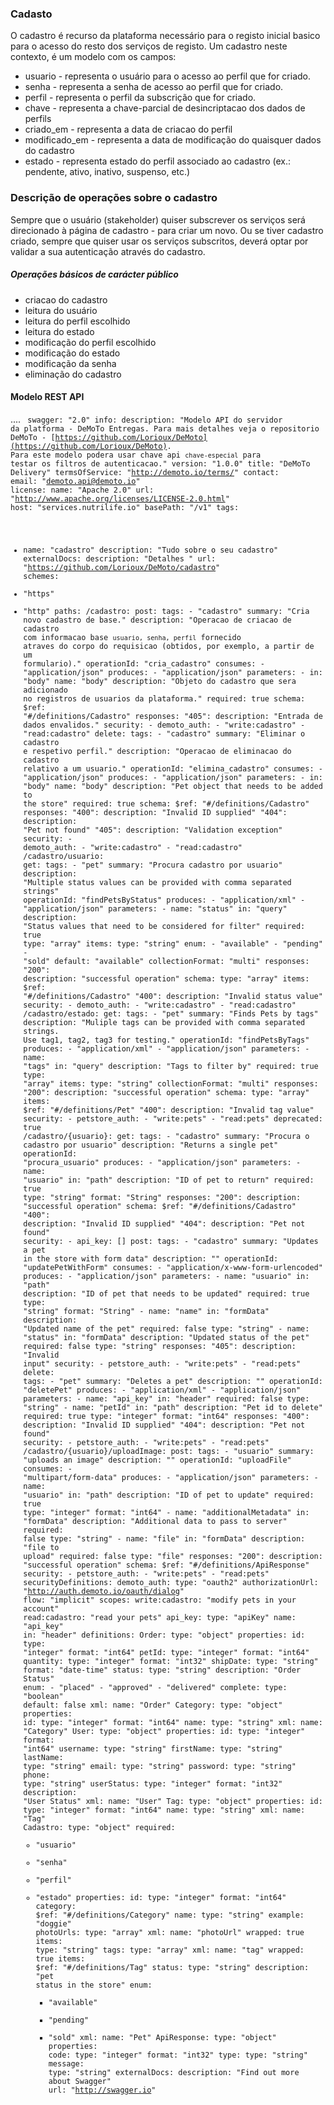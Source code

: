 ### Cadasto

O cadastro é recurso da plataforma necessário para o registo inicial basico para o acesso do resto dos serviços de registo. Um cadastro neste contexto, é um modelo com os campos:
<ul>
  <li> usuario - representa o usuário para o acesso ao perfil que for criado.</li>
  <li> senha - representa a senha de acesso ao perfil que for criado.</li>
  <li> perfil - representa o perfil da subscrição que for criado.</li>
  <li> chave - representa a chave-parcial de desincriptacao dos dados de perfils </li>
  <li> criado_em - representa a data de criacao do perfil</li>
  <li> modificado_em - representa a data de modificação do quaisquer dados do cadastro</li>
  <li> estado - representa estado do perfil associado ao cadastro (ex.: pendente, ativo, inativo, suspenso, etc.)</li>
</ul>

### Descrição de operações sobre o cadastro

Sempre que o usuário (stakeholder) quiser subscrever os serviços será direcionado à página de cadastro - para criar um novo. Ou se tiver cadastro criado, sempre que quiser usar os serviços 
subscritos, deverá optar por validar a sua autenticação através do cadastro.

##### Operações básicos de carácter público
<ul>
  <li>criacao do cadastro</li>
  <li>leitura do usuário </li>
  <li>leitura do perfil escolhido </li>
  <li>leitura do estado</li>
  <li>modificação do perfil escolhido</li>
  <li>modificação do estado</li>
  <li>modificação da senha</li>
  <li>eliminação do cadastro</li>
</ul>

#### Modelo REST API
....
<code>
swagger: "2.0"
info:
  description: "Modelo API do servidor da platforma - DeMoTo Entregas.  Para mais detalhes veja o repositorio DeMoTo - [https://github.com/Lorioux/DeMoto](https://github.com/Lorioux/DeMoto). Para este modelo podera usar chave api `chave-especial` para testar os filtros de autenticacao."
  version: "1.0.0"
  title: "DeMoTo Delivery"
  termsOfService: "http://demoto.io/terms/"
  contact:
    email: "demoto.api@demoto.io"
  license:
    name: "Apache 2.0"
    url: "http://www.apache.org/licenses/LICENSE-2.0.html"
host: "services.nutrilife.io"
basePath: "/v1"
tags:
- name: "cadastro"
  description: "Tudo sobre o seu cadastro"
  externalDocs:
    description: "Detalhes "
    url: "https://github.com/Lorioux/DeMoto/cadastro"
schemes:
- "https"
- "http"
paths:
  /cadastro:
    post:
      tags:
      - "cadastro"
      summary: "Cria novo cadastro de base."
      description: "Operacao de criacao de cadastro com informacao base `usuario, senha, perfil` fornecido atraves do corpo do requisicao (obtidos, por exemplo, a partir de um formulario)."
      operationId: "cria_cadastro"
      consumes:
      - "application/json"
      produces:
      - "application/json"
      parameters:
      - in: "body"
        name: "body"
        description: "Objeto do cadastro que sera adicionado no registros de usuarios da plataforma."
        required: true
        schema:
          $ref: "#/definitions/Cadastro"
      responses:
        "405":
          description: "Entrada de dados envalidos."
      security:
      - demoto_auth:
        - "write:cadastro"
        - "read:cadastro"
    delete:
      tags:
      - "cadastro"
      summary: "Eliminar o cadastro e respetivo perfil."
      description: "Operacao de eliminacao do cadastro relativo a um usuario."
      operationId: "elimina_cadastro"
      consumes:
      - "application/json"
      produces:
      - "application/json"
      parameters:
      - in: "body"
        name: "body"
        description: "Pet object that needs to be added to the store"
        required: true
        schema:
          $ref: "#/definitions/Cadastro"
      responses:
        "400":
          description: "Invalid ID supplied"
        "404":
          description: "Pet not found"
        "405":
          description: "Validation exception"
      security:
      - demoto_auth:
        - "write:cadastro"
        - "read:cadastro"
  /cadastro/usuario:
    get:
      tags:
      - "pet"
      summary: "Procura cadastro por usuario"
      description: "Multiple status values can be provided with comma separated strings"
      operationId: "findPetsByStatus"
      produces:
      - "application/xml"
      - "application/json"
      parameters:
      - name: "status"
        in: "query"
        description: "Status values that need to be considered for filter"
        required: true
        type: "array"
        items:
          type: "string"
          enum:
          - "available"
          - "pending"
          - "sold"
          default: "available"
        collectionFormat: "multi"
      responses:
        "200":
          description: "successful operation"
          schema:
            type: "array"
            items:
              $ref: "#/definitions/Cadastro"
        "400":
          description: "Invalid status value"
      security:
      - demoto_auth:
        - "write:cadastro"
        - "read:cadastro"
  /cadastro/estado:
    get:
      tags:
      - "pet"
      summary: "Finds Pets by tags"
      description: "Muliple tags can be provided with comma separated strings. Use         tag1, tag2, tag3 for testing."
      operationId: "findPetsByTags"
      produces:
      - "application/xml"
      - "application/json"
      parameters:
      - name: "tags"
        in: "query"
        description: "Tags to filter by"
        required: true
        type: "array"
        items:
          type: "string"
        collectionFormat: "multi"
      responses:
        "200":
          description: "successful operation"
          schema:
            type: "array"
            items:
              $ref: "#/definitions/Pet"
        "400":
          description: "Invalid tag value"
      security:
      - petstore_auth:
        - "write:pets"
        - "read:pets"
      deprecated: true
  /cadastro/{usuario}:
    get:
      tags:
      - "cadastro"
      summary: "Procura o cadastro por usuario"
      description: "Returns a single pet"
      operationId: "procura_usuario"
      produces:
      - "application/json"
      parameters:
      - name: "usuario"
        in: "path"
        description: "ID of pet to return"
        required: true
        type: "string"
        format: "String"
      responses:
        "200":
          description: "successful operation"
          schema:
            $ref: "#/definitions/Cadastro"
        "400":
          description: "Invalid ID supplied"
        "404":
          description: "Pet not found"
      security:
      - api_key: []
    post:
      tags:
      - "cadastro"
      summary: "Updates a pet in the store with form data"
      description: ""
      operationId: "updatePetWithForm"
      consumes:
      - "application/x-www-form-urlencoded"
      produces:
      - "application/json"
      parameters:
      - name: "usuario"
        in: "path"
        description: "ID of pet that needs to be updated"
        required: true
        type: "string"
        format: "String"
      - name: "name"
        in: "formData"
        description: "Updated name of the pet"
        required: false
        type: "string"
      - name: "status"
        in: "formData"
        description: "Updated status of the pet"
        required: false
        type: "string"
      responses:
        "405":
          description: "Invalid input"
      security:
      - petstore_auth:
        - "write:pets"
        - "read:pets"
    delete:
      tags:
      - "pet"
      summary: "Deletes a pet"
      description: ""
      operationId: "deletePet"
      produces:
      - "application/xml"
      - "application/json"
      parameters:
      - name: "api_key"
        in: "header"
        required: false
        type: "string"
      - name: "petId"
        in: "path"
        description: "Pet id to delete"
        required: true
        type: "integer"
        format: "int64"
      responses:
        "400":
          description: "Invalid ID supplied"
        "404":
          description: "Pet not found"
      security:
      - petstore_auth:
        - "write:pets"
        - "read:pets"
  /cadastro/{usuario}/uploadImage:
    post:
      tags:
      - "usuario"
      summary: "uploads an image"
      description: ""
      operationId: "uploadFile"
      consumes:
      - "multipart/form-data"
      produces:
      - "application/json"
      parameters:
      - name: "usuario"
        in: "path"
        description: "ID of pet to update"
        required: true
        type: "integer"
        format: "int64"
      - name: "additionalMetadata"
        in: "formData"
        description: "Additional data to pass to server"
        required: false
        type: "string"
      - name: "file"
        in: "formData"
        description: "file to upload"
        required: false
        type: "file"
      responses:
        "200":
          description: "successful operation"
          schema:
            $ref: "#/definitions/ApiResponse"
      security:
      - petstore_auth:
        - "write:pets"
        - "read:pets"
securityDefinitions:
  demoto_auth:
    type: "oauth2"
    authorizationUrl: "http://auth.demoto.io/oauth/dialog"
    flow: "implicit"
    scopes:
      write:cadastro: "modify pets in your account"
      read:cadastro: "read your pets"
  api_key:
    type: "apiKey"
    name: "api_key"
    in: "header"
definitions:
  Order:
    type: "object"
    properties:
      id:
        type: "integer"
        format: "int64"
      petId:
        type: "integer"
        format: "int64"
      quantity:
        type: "integer"
        format: "int32"
      shipDate:
        type: "string"
        format: "date-time"
      status:
        type: "string"
        description: "Order Status"
        enum:
        - "placed"
        - "approved"
        - "delivered"
      complete:
        type: "boolean"
        default: false
    xml:
      name: "Order"
  Category:
    type: "object"
    properties:
      id:
        type: "integer"
        format: "int64"
      name:
        type: "string"
    xml:
      name: "Category"
  User:
    type: "object"
    properties:
      id:
        type: "integer"
        format: "int64"
      username:
        type: "string"
      firstName:
        type: "string"
      lastName:
        type: "string"
      email:
        type: "string"
      password:
        type: "string"
      phone:
        type: "string"
      userStatus:
        type: "integer"
        format: "int32"
        description: "User Status"
    xml:
      name: "User"
  Tag:
    type: "object"
    properties:
      id:
        type: "integer"
        format: "int64"
      name:
        type: "string"
    xml:
      name: "Tag"
  Cadastro:
    type: "object"
    required:
    - "usuario"
    - "senha"
    - "perfil"
    - "estado"
    properties:
      id:
        type: "integer"
        format: "int64"
      category:
        $ref: "#/definitions/Category"
      name:
        type: "string"
        example: "doggie"
      photoUrls:
        type: "array"
        xml:
          name: "photoUrl"
          wrapped: true
        items:
          type: "string"
      tags:
        type: "array"
        xml:
          name: "tag"
          wrapped: true
        items:
          $ref: "#/definitions/Tag"
      status:
        type: "string"
        description: "pet status in the store"
        enum:
        - "available"
        - "pending"
        - "sold"
    xml:
      name: "Pet"
  ApiResponse:
    type: "object"
    properties:
      code:
        type: "integer"
        format: "int32"
      type:
        type: "string"
      message:
        type: "string"
externalDocs:
  description: "Find out more about Swagger"
  url: "http://swagger.io"

</code>
